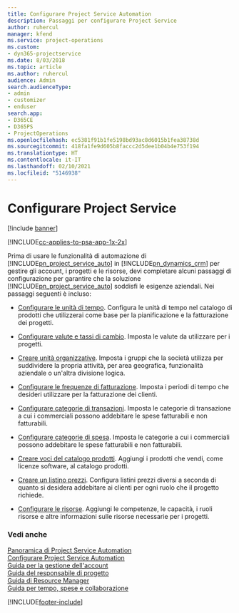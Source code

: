 ```yaml
---
title: Configurare Project Service Automation
description: Passaggi per configurare Project Service
author: ruhercul
manager: kfend
ms.service: project-operations
ms.custom:
- dyn365-projectservice
ms.date: 8/03/2018
ms.topic: article
ms.author: ruhercul
audience: Admin
search.audienceType:
- admin
- customizer
- enduser
search.app:
- D365CE
- D365PS
- ProjectOperations
ms.openlocfilehash: ec5381f91b1fe5198bd93ac8d6015b1fea38738d
ms.sourcegitcommit: 418fa1fe9d605b8faccc2d5dee1b04b4e753f194
ms.translationtype: HT
ms.contentlocale: it-IT
ms.lasthandoff: 02/10/2021
ms.locfileid: "5146938"
---
```

# <a name="configure-project-service"></a>Configurare Project Service

[!include [banner](../includes/psa-now-project-operations.md)]

[!INCLUDE[cc-applies-to-psa-app-1x-2x](../includes/cc-applies-to-psa-app-1x-2x.md)]

Prima di usare le funzionalità di automazione di [!INCLUDE[pn_project_service_auto](../includes/pn-project-service-auto.md)] in [!INCLUDE[pn_dynamics_crm](../includes/pn-dynamics-crm.md)] per gestire gli account, i progetti e le risorse, devi completare alcuni passaggi di configurazione per garantire che la soluzione [!INCLUDE[pn_project_service_auto](../includes/pn-project-service-auto.md)] soddisfi le esigenze aziendali. Nei passaggi seguenti è incluso:  
  
-   [Configurare le unità di tempo](../psa/set-up-time-units.md). Configura le unità di tempo nel catalogo di prodotti che utilizzerai come base per la pianificazione e la fatturazione dei progetti.  
  
-   [Configurare valute e tassi di cambio](../psa/set-up-currencies-exchange-rates.md). Imposta le valute da utilizzare per i progetti.  
  
-   [Creare unità organizzative](../psa/create-organizational-units.md). Imposta i gruppi che la società utilizza per suddividere la propria attività, per area geografica, funzionalità aziendale o un'altra divisione logica.  
  
-   [Configurare le frequenze di fatturazione](../psa/set-up-invoice-frequencies.md). Imposta i periodi di tempo che desideri utilizzare per la fatturazione dei clienti.  
  
-   [Configurare categorie di transazioni](../psa/configure-transaction-categories.md). Imposta le categorie di transazione a cui i commerciali possono addebitare le spese fatturabili e non fatturabili.  
  
-   [Configurare categorie di spesa](../psa/configure-expense-categories.md). Imposta le categorie a cui i commerciali possono addebitare le spese fatturabili e non fatturabili.  
  
-   [Creare voci del catalogo prodotti](../psa/create-product-catalog-items.md). Aggiungi i prodotti che vendi, come licenze software, al catalogo prodotti.  
  
-   [Creare un listino prezzi](../psa/create-price-list.md). Configura listini prezzi diversi a seconda di quanto si desidera addebitare ai clienti per ogni ruolo che il progetto richiede.  
  
-   [Configurare le risorse](../psa/set-up-resources.md). Aggiungi le competenze, le capacità, i ruoli risorse e altre informazioni sulle risorse necessarie per i progetti.  
  
### <a name="see-also"></a>Vedi anche  
 [Panoramica di Project Service Automation](../psa/overview.md)   
 [Configurare Project Service Automation](../psa/configure.md)   
 [Guida per la gestione dell'account](../psa/account-manager-guide.md)   
 [Guida del responsabile di progetto](../psa/project-manager-guide.md)   
 [Guida di Resource Manager](../psa/resource-manager-guide.md)   
 [Guida per tempo, spese e collaborazione](../psa/time-expense-collaboration-guide.md)


[!INCLUDE[footer-include](../includes/footer-banner.md)]